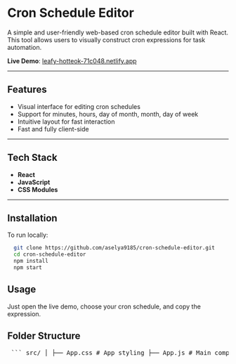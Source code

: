 # Cron Schedule Editor

A simple and user-friendly web-based cron schedule editor built with React. This tool allows users to visually construct cron expressions for task automation.

**Live Demo**: [leafy-hotteok-71c048.netlify.app](https://leafy-hotteok-71c048.netlify.app/)

---

## Features

- Visual interface for editing cron schedules
- Support for minutes, hours, day of month, month, day of week
- Intuitive layout for fast interaction
- Fast and fully client-side

---

## Tech Stack

- **React**
- **JavaScript**
- **CSS Modules**

---

## Installation

To run locally:

```bash
  git clone https://github.com/aselya9185/cron-schedule-editor.git
  cd cron-schedule-editor
  npm install
  npm start
```

## Usage
Just open the live demo, choose your cron schedule, and copy the expression.

## Folder Structure
<pre lang="markdown"> ``` src/ │ ├── App.css # App styling ├── App.js # Main component rendering ScheduleEditor ├── App.test.js # Tests (optional) ├── ScheduleEditor.jsx # Cron schedule editor UI logic ├── index.css # Global styles ├── index.js # Entry point ├── reportWebVitals.js # Performance monitoring (optional) └── setupTests.js # Test setup (optional) ``` </pre>
